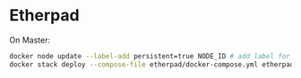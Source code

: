 # Etherpad

On Master:

```sh
docker node update --label-add persistent=true NODE_ID # add label for database node 
docker stack deploy --compose-file etherpad/docker-compose.yml etherpad`
```
